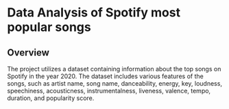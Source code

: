 # Data Analysis of Spotify most popular songs

## Overview
The project utilizes a dataset containing information about the top songs on Spotify in the year 2020. The dataset includes various features of the songs, such as artist name, song name, danceability, energy, key, loudness, speechiness, acousticness, instrumentalness, liveness, valence, tempo, duration, and popularity score.
